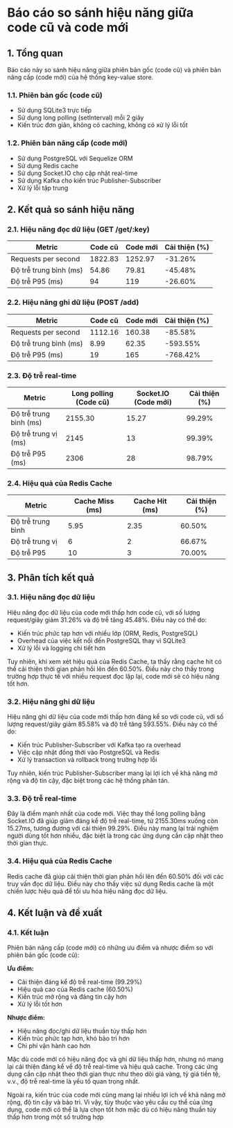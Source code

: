 # Báo cáo so sánh hiệu năng giữa code cũ và code mới

## 1. Tổng quan
Báo cáo này so sánh hiệu năng giữa phiên bản gốc (code cũ) và phiên bản nâng cấp (code mới) của hệ thống key-value store.

### 1.1. Phiên bản gốc (code cũ)
- Sử dụng SQLite3 trực tiếp
- Sử dụng long polling (setInterval) mỗi 2 giây
- Kiến trúc đơn giản, không có caching, không có xử lý lỗi tốt

### 1.2. Phiên bản nâng cấp (code mới)
- Sử dụng PostgreSQL với Sequelize ORM
- Sử dụng Redis cache
- Sử dụng Socket.IO cho cập nhật real-time
- Sử dụng Kafka cho kiến trúc Publisher-Subscriber
- Xử lý lỗi tập trung

## 2. Kết quả so sánh hiệu năng

### 2.1. Hiệu năng đọc dữ liệu (GET /get/:key)

| Metric | Code cũ | Code mới | Cải thiện (%) |
|--------|---------|-----------|---------------|
| Requests per second | 1822.83 | 1252.97 | -31.26% |
| Độ trễ trung bình (ms) | 54.86 | 79.81 | -45.48% |
| Độ trễ P95 (ms) | 94 | 119 | -26.60% |

### 2.2. Hiệu năng ghi dữ liệu (POST /add)

| Metric | Code cũ | Code mới | Cải thiện (%) |
|--------|---------|-----------|---------------|
| Requests per second | 1112.16 | 160.38 | -85.58% |
| Độ trễ trung bình (ms) | 8.99 | 62.35 | -593.55% |
| Độ trễ P95 (ms) | 19 | 165 | -768.42% |

### 2.3. Độ trễ real-time

| Metric | Long polling (Code cũ) | Socket.IO (Code mới) | Cải thiện (%) |
|--------|----------------------|---------------------|---------------|
| Độ trễ trung bình (ms) | 2155.30 | 15.27 | 99.29% |
| Độ trễ trung vị (ms) | 2145 | 13 | 99.39% |
| Độ trễ P95 (ms) | 2306 | 28 | 98.79% |

### 2.4. Hiệu quả của Redis Cache

| Metric | Cache Miss (ms) | Cache Hit (ms) | Cải thiện (%) |
|--------|----------------|----------------|---------------|
| Độ trễ trung bình | 5.95 | 2.35 | 60.50% |
| Độ trễ trung vị | 6 | 2 | 66.67% |
| Độ trễ P95 | 10 | 3 | 70.00% |

## 3. Phân tích kết quả

### 3.1. Hiệu năng đọc dữ liệu
Hiệu năng đọc dữ liệu của code mới thấp hơn code cũ, với số lượng request/giây giảm 31.26% và độ trễ tăng 45.48%. Điều này có thể do:

- Kiến trúc phức tạp hơn với nhiều lớp (ORM, Redis, PostgreSQL)
- Overhead của việc kết nối đến PostgreSQL thay vì SQLite3
- Xử lý lỗi và logging chi tiết hơn

Tuy nhiên, khi xem xét hiệu quả của Redis Cache, ta thấy rằng cache hit có thể cải thiện thời gian phản hồi lên đến 60.50%. Điều này cho thấy trong trường hợp thực tế với nhiều request đọc lặp lại, code mới sẽ có hiệu năng tốt hơn.

### 3.2. Hiệu năng ghi dữ liệu
Hiệu năng ghi dữ liệu của code mới thấp hơn đáng kể so với code cũ, với số lượng request/giây giảm 85.58% và độ trễ tăng 593.55%. Điều này có thể do:

- Kiến trúc Publisher-Subscriber với Kafka tạo ra overhead
- Việc cập nhật đồng thời vào PostgreSQL và Redis
- Xử lý transaction và rollback trong trường hợp lỗi

Tuy nhiên, kiến trúc Publisher-Subscriber mang lại lợi ích về khả năng mở rộng và độ tin cậy, đặc biệt trong các hệ thống phân tán.

### 3.3. Độ trễ real-time
Đây là điểm mạnh nhất của code mới. Việc thay thế long polling bằng Socket.IO đã giúp giảm đáng kể độ trễ real-time, từ 2155.30ms xuống còn 15.27ms, tương đương với cải thiện 99.29%. Điều này mang lại trải nghiệm người dùng tốt hơn nhiều, đặc biệt là trong các ứng dụng cần cập nhật theo thời gian thực.

### 3.4. Hiệu quả của Redis Cache
Redis cache đã giúp cải thiện thời gian phản hồi lên đến 60.50% đối với các truy vấn đọc dữ liệu. Điều này cho thấy việc sử dụng Redis cache là một chiến lược hiệu quả để tối ưu hóa hiệu năng đọc dữ liệu.

## 4. Kết luận và đề xuất

### 4.1. Kết luận
Phiên bản nâng cấp (code mới) có những ưu điểm và nhược điểm so với phiên bản gốc (code cũ):

**Ưu điểm:**
- Cải thiện đáng kể độ trễ real-time (99.29%)
- Hiệu quả cao của Redis cache (60.50%)
- Kiến trúc mở rộng và đáng tin cậy hơn
- Xử lý lỗi tốt hơn

**Nhược điểm:**
- Hiệu năng đọc/ghi dữ liệu thuần túy thấp hơn
- Kiến trúc phức tạp hơn, khó bảo trì hơn
- Chi phí vận hành cao hơn

Mặc dù code mới có hiệu năng đọc và ghi dữ liệu thấp hơn, nhưng nó mang lại cải thiện đáng kể về độ trễ real-time và hiệu quả cache. Trong các ứng dụng cần cập nhật theo thời gian thực như theo dõi giá vàng, tỷ giá tiền tệ, v.v., độ trễ real-time là yếu tố quan trọng nhất.

Ngoài ra, kiến trúc của code mới cũng mang lại nhiều lợi ích về khả năng mở rộng, độ tin cậy và bảo trì. Vì vậy, tùy thuộc vào yêu cầu cụ thể của ứng dụng, code mới có thể là lựa chọn tốt hơn mặc dù có hiệu năng thuần túy thấp hơn trong một số trường hợp
